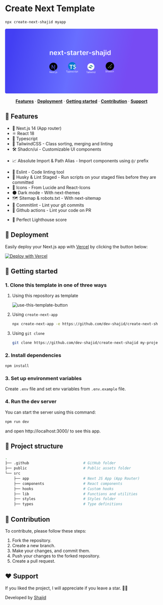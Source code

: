 <!-- <a href="https://github.com/Skolaczk/next-starter/blob/main/README.md/"> -->

# Create Next Template

```bash
npx create-next-shajid myapp
```

<img src="https://raw.githubusercontent.com/dev-shajid/create-next-shajid/main/public/readme_banner.png" alt="thubnail">
</a>
<p align="center">
  <a href="#-features"><strong>Features</strong></a> ·
  <a href="#-deployment"><strong>Deployment</strong></a> ·
  <a href="#-getting-started"><strong>Getting started</strong></a> ·
  <a href="#-contribution"><strong>Contribution</strong></a> ·
  <a href="#%EF%B8%8F-support"><strong>Support</strong></a>
</p>

## 🎉 Features
- 🚀 Next.js 14 (App router)
- ⚛️ React 18
- 📘 Typescript
- 🎨 TailwindCSS - Class sorting, merging and linting
- 🛠️ Shadcn/ui - Customizable UI components
<!-- - 💵 Stripe - Payment handler -->
<!-- - 🔒 Next-auth - Easy authentication library for Next.js (GitHub provider) -->
<!-- - 🛡️ Prisma - ORM for node.js -->
<!-- - 📋 React-hook-form - Manage your forms easy and efficient  -->
<!-- - 🔍 Zod - Schema validation library -->
<!-- - 🧪 Jest & React Testing Library - Configured for unit testing -->
<!-- - 🎭 Playwright - Configured for e2e testing -->
- 📈 Absolute Import & Path Alias - Import components using `@/` prefix
<!-- - 💅 Prettier - Code formatter -->
- 🧹 Eslint - Code linting tool
- 🐶 Husky & Lint Staged - Run scripts on your staged files before they are committed
- 🔹 Icons - From Lucide and React-Icons
- 🌑 Dark mode - With next-themes
- 🗺️ Sitemap & robots.txt - With next-sitemap
- 📝 Commitlint - Lint your git commits
- 🤖 Github actions - Lint your code on PR
<!-- - ⚙️ T3-env - Manage your environment variables -->
- 💯 Perfect Lighthouse score

## 🚀 Deployment
Easily deploy your Next.js app with <a href="https://vercel.com/">Vercel</a> by clicking the button below:

[![Deploy with Vercel](https://vercel.com/button)](https://vercel.com/new/clone?repository-url=https://github.com/dev-shajid/create-next-shajid)

## 🎯 Getting started
### 1. Clone this template in one of three ways

1. Using this repository as template

   ![use-this-template-button](https://github.com/dev-shajid/create-next-shajid/assets/76774237/f25c9a29-41de-4865-aa38-c032b9346169)

2. Using `create-next-app`

   ```bash
   npx create-next-app -e https://github.com/dev-shajid/create-next-shajid my-project-name
   ```
    
3. Using `git clone`

   ```bash
   git clone https://github.com/dev-shajid/create-next-shajid my-project-name
   ```
### 2. Install dependencies

```bash
npm install
```

### 3. Set up environment variables
Create `.env` file and set env variables from `.env.example` file.

### 4. Run the dev server
You can start the server using this command:

```bash
npm run dev
```

and open http://localhost:3000/ to see this app.

## 📁 Project structure

```bash
.
├── .github                         # GitHub folder
├── public                          # Public assets folder
└── src
    ├── app                         # Next JS App (App Router)
    ├── components                  # React components
    ├── hooks                       # Custom hooks
    ├── lib                         # Functions and utilities
    ├── styles                      # Styles folder
    ├── types                       # Type definitions
```


## 🤝 Contribution
To contribute, please follow these steps:
1. Fork the repository.
2. Create a new branch.
3. Make your changes, and commit them.
4. Push your changes to the forked repository.
5. Create a pull request.

## ❤️ Support

If you liked the project, I will appreciate if you leave a star. 🌟😊

Developed by <a href="https://dev-shajid.vercel.app/">Shajid</a> 